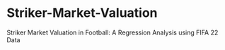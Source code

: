 # Striker-Market-Valuation
Striker Market Valuation in Football: A Regression Analysis using FIFA 22 Data
